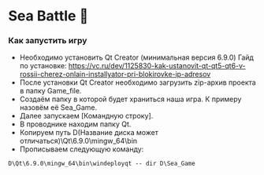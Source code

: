 # Sea Battle 🚢

### Как запустить игру

- Необходимо установить Qt Creator (минимальная версия 6.9.0)
Гайд по установке: https://vc.ru/dev/1125830-kak-ustanovit-qt-qt5-qt6-v-rossii-cherez-onlain-installyator-pri-blokirovke-ip-adresov
- После установки Qt Creator необходимо загрузить zip-архив проекта в папку Game_file.
- Создаём папку в которой будет храниться наша игра. К примеру назовём её Sea_Game.
- Далее запускаем [Командную строку].
- В проводнике находим папку Qt.
- Копируем путь D(Название диска может отличаться)\Qt\6.9.0\mingw_64\bin
- Прописываем следующую команду:
```
D\Qt\6.9.0\mingw_64\bin\windeployqt -- dir D\Sea_Game 
```


